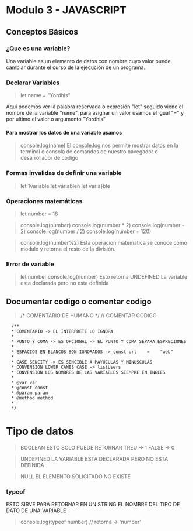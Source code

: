 # Modulo 3 - JAVASCRIPT

## Conceptos Básicos

### ¿Que es una variable?
Una variable es un elemento de datos con nombre cuyo valor puede cambiar durante el curso de la ejecución de un programa.

### Declarar Variables

> let name = "Yordhis"

Aqui podemos ver la palabra reservada o expresión "let"
seguido viene el nombre de la variable "name",
para asignar un valor usamos el igual "="
y por ultimo el valor o argumento "Yordhis"

#### Para mostrar los datos de una variable usamos

> console.log(name) 
El console.log nos permite mostrar datos en la terminal o consola de comandos de nuestro navegador o desarrollador de código

### Formas invalidas de definir una variable

> let 1variable
> let váriableñ
> let varia}ble

### Operaciones matemáticas

> let number = 18

> console.log(number) 
> console.log(number * 2) 
> console.log(number - 2) 
> console.log(number / 2) 
> console.log(number + 120) 

> console.log(number%2) 
Esta operacion matematica se conoce como modulo y retorna el resto de la división. 

### Error de variable

> let number
> console.log(number) Esto retorna UNDEFINED
La variable esta declarada pero no esta definida

## Documentar codigo o comentar codigo

> /* COMENTARIO DE HUMANO */
> // COMENTAR CODIGO

~~~
  /**
  * COMENTARIO -> EL INTERPRETE LO IGNORA 
  * 
  * PUNTO Y COMA -> ES OPCIONAL -> EL PUNTO Y COMA SEPARA ESPRECIONES
  * 
  * ESPACIOS EN BLANCOS SON IGNORADOS -> const url    =    "web"
  * 
  * CASE SENCITY -> ES SENCIBLE A MAYUCULAS Y MINUSCULAS 
  * CONVENSION LOWER CAMES CASE -> listUsers 
  * CONVENSION LOS NOMBRES DE LAS VARIABLES SIEMPRE EN INGLES
  * 
  * @var var
  * @const const
  * @param param
  * @method method
  * 
  */
 ~~~


# Tipo de datos

> BOOLEAN 
ESTO SOLO PUEDE RETORNAR
TREU -> 1
FALSE -> 0
 

> UNDEFINED
LA VARIABLE ESTA DECLARADA PERO NO ESTA DEFINIDA

> NULL
EL ELEMENTO SOLICITADO NO EXISTE

### typeof 
 ESTO SIRVE PARA RETORNAR EN UN STRING 
 EL NOMBRE DEL TIPO DE DATO DE UNA VARIABLE

> console.log(typeof number) // retorna -> 'number'